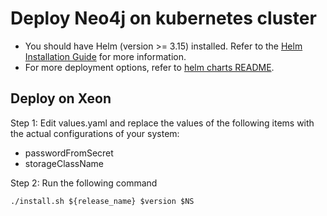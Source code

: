 # Deploy Neo4j on kubernetes cluster

- You should have Helm (version >= 3.15) installed. Refer to the [Helm Installation Guide](https://helm.sh/docs/intro/install/) for more information.
- For more deployment options, refer to [helm charts README](https://github.com/opea-project/GenAIInfra/tree/main/helm-charts#readme).

## Deploy on Xeon

Step 1: Edit values.yaml and replace the values of the following items with the actual configurations of your system:

- passwordFromSecret
- storageClassName

Step 2: Run the following command

```
./install.sh ${release_name} $version $NS
```

